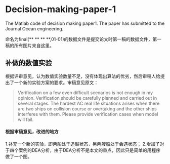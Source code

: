 # Decision-making-paper-1
The Matlab code of decision making paper1. The paper has submitted to the Journal Ocean engineering.

命名为final(** ** ** **,01-01)的数据文件是提交论文时第一稿的数据文件，第一稿的所有图片来自这里。

## 补做的数值实验
根据评审意见，认为数值实验数量不足，没有体现出算法的优劣，然后审稿人给提出了一个新的实验方案的要求。审稿意见原文：
>Verification on a few even difficult scenarios is not enough in my opinion. 
>Verification should be carefully planned and carried out in several stages. 
>The hardest AC real life situations arises when there are two ships on collision course or overtaking and the other ships interferes with them. 
>Please provide verification cases when model will fail.

#### 根据审稿意见，改进的地方

1.补充一个新的实验，即两船处于追越状态，另两艘船处于会遇状态；
2.增加了对于四个案例的DEA分析，由于DEA分析不是本文的重点，因此只是简单的用程序做了一个图。
